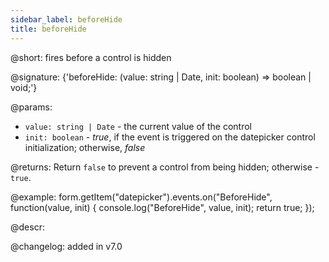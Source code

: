 ```yaml
---
sidebar_label: beforeHide
title: beforeHide
---          
```


@short: fires before a control is hidden
 
@signature: {'beforeHide: (value: string | Date, init: boolean) => boolean | void;'}

@params:
- `value: string | Date` - the current value of the control
- `init: boolean` - *true*, if the event is triggered on the datepicker control initialization; otherwise, *false*

@returns:
Return `false` to prevent a control from being hidden; otherwise - `true`.

@example:
form.getItem("datepicker").events.on("BeforeHide", function(value, init) {
    console.log("BeforeHide", value, init);
    return true;
});

@descr:

@changelog: added in v7.0
